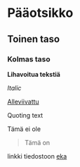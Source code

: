 # Pääotsikko

## Toinen taso

### Kolmas taso

**Lihavoitua tekstiä**

*Italic*

<ins>Alleviivattu</ins>

Quoting text

Tämä ei ole

>Tämä on 

linkki tiedostoon [eka](https://github.com/JKosu/ot-harjoitustyo/blob/master/laskarit/komentorivi.txt)

